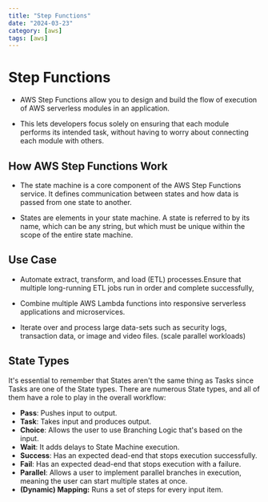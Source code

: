 ```yaml
---
title: "Step Functions"
date: "2024-03-23"
category: [aws]
tags: [aws]
---
```


# Step Functions

- AWS Step Functions allow you to design and build the flow of
  execution of AWS serverless modules in an application.

- This lets developers focus solely on ensuring that each module
  performs its intended task, without having to worry about
  connecting each module with others.

## How AWS Step Functions Work

- The state machine is a core component of the AWS Step Functions
  service. It defines communication between states and how data is
  passed from one state to another.

- States are elements in your state machine. A state is referred to by
  its name, which can be any string, but which must be unique within
  the scope of the entire state machine.

## Use Case

- Automate extract, transform, and load (ETL) processes.Ensure that
  multiple long-running ETL jobs run in order and complete successfully,

- Combine multiple AWS Lambda functions into responsive serverless
  applications and microservices.

- Iterate over and process large data-sets such as security logs, transaction
  data, or image and video files. (scale parallel workloads)

## State Types

It's essential to remember that States aren't the same thing as Tasks since
Tasks are one of the State types. There are numerous State types, and all of
them have a role to play in the overall workflow:

- **Pass**: Pushes input to output.
- **Task**: Takes input and produces output.
- **Choice**: Allows the user to use Branching Logic that's based on the input.
- **Wait**: It adds delays to State Machine execution.
- **Success**: Has an expected dead-end that stops execution successfully.
- **Fail**: Has an expected dead-end that stops execution with a failure.
- **Parallel**: Allows a user to implement parallel branches in execution,
  meaning the user can start multiple states at once.
- **(Dynamic) Mapping:** Runs a set of steps for every input item.
